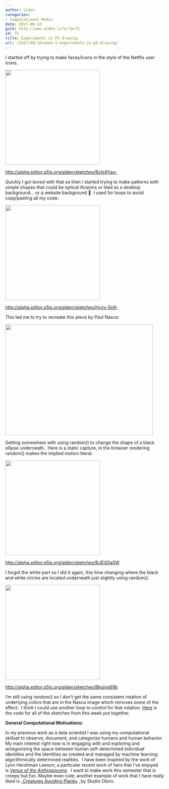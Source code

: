 ```yaml
---
author: alden
categories:
- Computational Media
date: 2017-09-18
guid: http://www.alden.life/?p=71
id: 71
title: Experiments in P5 drawing
url: /2017/09/18/week-1-experiments-in-p5-drawing/
---
```


I started off by trying to make faces/icons in the style of the Netflix user icons.

<img class="alignnone size-medium wp-image-73" src="http://www.alden.life/wp-content/uploads/2017/09/Netflix-300x300.png" alt="" width="300" height="300" srcset="http://www.alden.life/wp-content/uploads/2017/09/Netflix-300x300.png 300w, http://www.alden.life/wp-content/uploads/2017/09/Netflix-150x150.png 150w, http://www.alden.life/wp-content/uploads/2017/09/Netflix.png 400w" sizes="(max-width: 300px) 100vw, 300px" />

http://alpha.editor.p5js.org/alden/sketches/ByIzAYaq-

Quickly I got bored with that so then I started trying to make patterns with simple shapes that could be optical illusions or tiled as a desktop background&#8230; or a website background 🙂  I used for loops to avoid copy/pasting all my code:

<img class="alignnone size-medium wp-image-74" src="http://www.alden.life/wp-content/uploads/2017/09/Pattern1-300x300.png" alt="" width="300" height="300" srcset="http://www.alden.life/wp-content/uploads/2017/09/Pattern1-300x300.png 300w, http://www.alden.life/wp-content/uploads/2017/09/Pattern1-150x150.png 150w, http://www.alden.life/wp-content/uploads/2017/09/Pattern1.png 400w" sizes="(max-width: 300px) 100vw, 300px" />

http://alpha.editor.p5js.org/alden/sketches/Hyzy-5p9-

This led me to try to recreate this piece by Paul Nasca:

<img class="" src="https://upload.wikimedia.org/wikipedia/commons/e/ec/Anomalous_motion_illusion1.png" width="468" height="351" />

Getting somewhere with using random() to change the shape of a black ellipse underneath.  Here is a static capture, in the browser rendering random() makes the implied motion literal.

[<img class="alignnone size-medium wp-image-75" src="http://www.alden.life/wp-content/uploads/2017/09/Nasca-300x300.png" alt="" width="300" height="300" srcset="http://www.alden.life/wp-content/uploads/2017/09/Nasca-300x300.png 300w, http://www.alden.life/wp-content/uploads/2017/09/Nasca-150x150.png 150w, http://www.alden.life/wp-content/uploads/2017/09/Nasca.png 400w" sizes="(max-width: 300px) 100vw, 300px" />](http://alpha.editor.p5js.org/full/BJEiS5a5W)

http://alpha.editor.p5js.org/alden/sketches/BJEiS5a5W

I forgot the white part so I did it again, this time changing where the black and white circles are located underneath just slightly using random().

[<img class="alignnone size-medium wp-image-76" src="http://www.alden.life/wp-content/uploads/2017/09/Nasca2-300x300.png" alt="" width="300" height="300" srcset="http://www.alden.life/wp-content/uploads/2017/09/Nasca2-300x300.png 300w, http://www.alden.life/wp-content/uploads/2017/09/Nasca2-150x150.png 150w, http://www.alden.life/wp-content/uploads/2017/09/Nasca2.png 400w" sizes="(max-width: 300px) 100vw, 300px" />](http://alpha.editor.p5js.org/full/Bkgjvq69b)

http://alpha.editor.p5js.org/alden/sketches/Bkgjvq69b

I&#8217;m still using random() so I don&#8217;t get the same consistent rotation of underlying colors that are in the Nasca image which removes some of the effect.  I think I could use another loop to control for that rotation. [Here](https://github.com/miamiww/ComputationalMedia) is the code for all of the sketches from this week put together.

**General Computational Motivations:**

In my previous work as a data scientist I was using my computational skillset to observe, document, and categorize humans and human behavior.  My main interest right now is in engaging with and exploring and antagonizing the space between human self-determined individual identities and the identities as created and managed by machine learning algorithmically determined realities.  I have been inspired by the work of Lynn Hershman Leeson; a particular recent work of hers that I&#8217;ve enjoyed is [_Venus of the Anthropocene_](https://www.newyorker.com/goings-on-about-town/art/lynn-hershman-leeson-2).  I want to make work this semester that is creepy but fun. Maybe even cute; another example of work that I have really liked is _[Creatures Avoiding ](http://otoro.net/planks/)[Planks](http://otoro.net/planks/) _by Studio Otoro.
